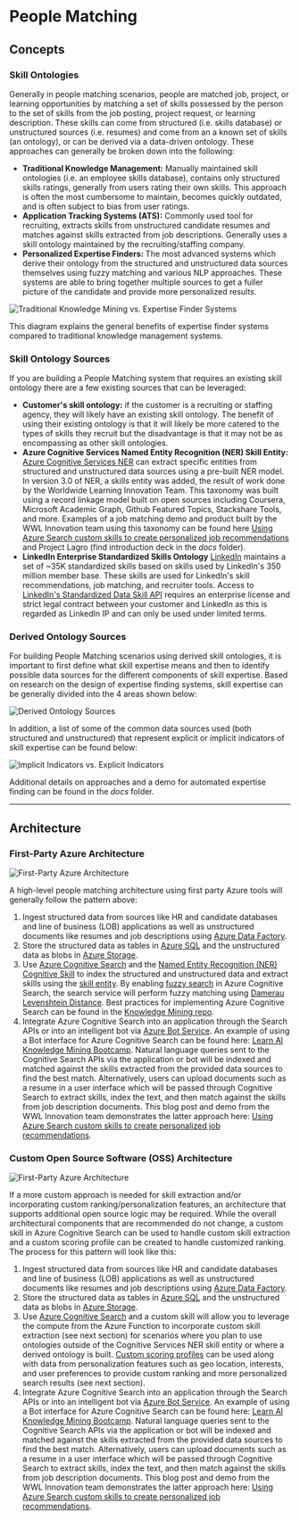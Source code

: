 # People Matching

## Concepts

### Skill Ontologies

Generally in people matching scenarios, people are matched job, project, or learning opportunities by matching a set of skills possessed by the person to the set of skills from the job posting, project request, or learning description. These skills can come from structured (i.e. skills database) or unstructured sources (i.e. resumes) and come from an a known set of skills (an ontology), or can be derived via a data-driven ontology. These approaches can generally be broken down into the following:

- **Traditional Knowledge Management:** Manually maintained skill ontologies (i.e. an employee skills database), contains only structured skills ratings, generally from users rating their own skills. This approach is often the most cumbersome to maintain, becomes quickly outdated, and is often subject to bias from user ratings.
- **Application Tracking Systems (ATS):** Commonly used tool for recruiting, extracts skills from unstructured candidate resumes and matches against skills extracted from job descriptions. Generally uses a skill ontology maintained by the recruiting/staffing company.
- **Personalized Expertise Finders:** The most advanced systems which derive their ontology from the structured and unstructured data sources themselves using fuzzy matching and various NLP approaches. These systems are able to bring together multiple sources to get a fuller picture of the candidate and provide more personalized results.

![Traditional Knowledge Mining vs. Expertise Finder Systems](/docs/fuzzy_matching_people_matching_skills_ontologies.png)

This diagram explains the general benefits of expertise finder systems compared to traditional knowledge management systems.

### Skill Ontology Sources

If you are building a People Matching system that requires an existing skill ontology there are a few existing sources that can be leveraged:

- **Customer's skill ontology:** if the customer is a recruiting or staffing agency, they will likely have an existing skill ontology. The benefit of using their existing ontology is that it will likely be more catered to the types of skills they recruit but the disadvantage is that it may not be as encompassing as other skill ontologies.
- **Azure Cognitive Services Named Entity Recognition (NER) Skill Entity:** [Azure Cognitive Services NER](https://docs.microsoft.com/en-us/azure/cognitive-services/text-analytics/named-entity-types?tabs=general) can extract specific entities from structured and unstructured data sources using a pre-built NER model. In version 3.0 of NER, a skills entity was added, the result of work done by the Worldwide Learning Innovation Team. This taxonomy was built using a record linkage model built on open sources including Coursera, Microsoft Academic Graph, Github Featured Topics, Stackshare Tools, and more. Examples of a job matching demo and product built by the WWL Innovation team using this taxonomy can be found here [Using Azure Search custom skills to create personalized job recommendations](https://azure.microsoft.com/en-us/blog/using-azure-search-custom-skills-to-create-personalized-job-recommendations/) and Project Lagro (find introduction deck in the *docs* folder).
- **LinkedIn Enterprise Standardized Skills Ontology** [LinkedIn](https://developer.linkedin.com/docs/ref/v2/standardized-data/skills) maintains a set of ~35K standardized skills based on skills used by LinkedIn's 350 million member base. These skills are used for LinkedIn's skill recommendations, job matching, and recruiter tools. Access to [LinkedIn's Standardized Data Skill API](https://developer.linkedin.com/docs/ref/v2/standardized-data/skills) requires an enterprise license and strict legal contract between your customer and LinkedIn as this is regarded as LinkedIn IP and can only be used under limited terms.

### Derived Ontology Sources

For building People Matching scenarios using derived skill ontologies, it is important to first define what skill expertise means and then to identify possible data sources for the different components of skill expertise. Based on research on the design of expertise finding systems, skill expertise can be generally divided into the 4 areas shown below:

![Derived Ontology Sources](/docs/fuzzy_matching_people_matching_ontology_sources.png)

In addition, a list of some of the common data sources used (both structured and unstructured) that represent explicit or implicit indicators of skill expertise can be found below:

![Implicit Indicators vs. Explicit Indicators](/docs/fuzzy_matching_people_matching_indicators.png)

Additional details on approaches and a demo for automated expertise finding can be found in the *docs* folder.

---

## Architecture

### First-Party Azure Architecture

![First-Party Azure Architecture](/docs/fuzzy_matching_people_matching_architecture.png)

A high-level people matching architecture using first party Azure tools will generally follow the pattern above:

1. Ingest structured data from sources like HR and candidate databases and line of business (LOB) applications as well as unstructured documents like resumes and job descriptions using [Azure Data Factory](https://azure.microsoft.com/en-in/services/data-factory/#features).
2. Store the structured data as tables in [Azure SQL](https://azure.microsoft.com/en-us/services/sql-database/) and the unstructured data as blobs in [Azure Storage](https://azure.microsoft.com/en-us/services/storage/).
3. Use [Azure Cognitive Search](https://docs.microsoft.com/en-us/azure/search/search-what-is-azure-search) and the [Named Entity Recognition (NER) Cognitive Skill](https://docs.microsoft.com/en-us/azure/search/cognitive-search-skill-entity-recognition) to index the structured and unstructured data and extract skills using the [skill entity](https://docs.microsoft.com/en-us/azure/cognitive-services/text-analytics/named-entity-types?tabs=general). By enabling [fuzzy search](https://docs.microsoft.com/en-us/azure/search/search-query-fuzzy) in Azure Cognitive Search, the search service will perform fuzzy matching using [Damerau Levenshtein Distance](https://en.wikipedia.org/wiki/Damerau%E2%80%93Levenshtein_distance). Best practices for implementing Azure Cognitive Search can be found in the [Knowledge Mining repo](https://github.com/microsoft/dstoolkit-km-solution-accelerator).
4. Integrate Azure Cognitive Search into an application through the Search APIs or into an intelligent bot via [Azure Bot Service](https://azure.microsoft.com/en-us/services/bot-service/). An example of using a Bot interface for Azure Cognitive Search can be found here: [Learn AI Knowledge Mining Bootcamp](https://azure.github.io/LearnAI-KnowledgeMiningBootcamp/). Natural language queries sent to the Cognitive Search APIs via the application or bot will be indexed and matched against the skills extracted from the provided data sources to find the best match. Alternatively, users can upload documents such as a resume in a user interface which will be passed through Cognitive Search to extract skills, index the text, and then match against the skills from job description documents. This blog post and demo from the WWL Innovation team demonstrates the latter approach here: [Using Azure Search custom skills to create personalized job recommendations](https://azure.microsoft.com/en-us/blog/using-azure-search-custom-skills-to-create-personalized-job-recommendations/).

### Custom Open Source Software (OSS) Architecture

![First-Party Azure Architecture](/docs/fuzzy_matching_people_matching_oss_architecture.png)

If a more custom approach is needed for skill extraction and/or incorporating custom ranking/personalization features, an architecture that supports additional open source logic may be required. While the overall architectural components that are recommended do not change, a custom skill in Azure Cognitive Search can be used to handle custom skill extraction and a custom scoring profile can be created to handle customized ranking. The process for this pattern will look like this:

1. Ingest structured data from sources like HR and candidate databases and line of business (LOB) applications as well as unstructured documents like resumes and job descriptions using [Azure Data Factory](https://azure.microsoft.com/en-in/services/data-factory/#features).
2. Store the structured data as tables in [Azure SQL](https://azure.microsoft.com/en-us/services/sql-database/) and the unstructured data as blobs in [Azure Storage](https://azure.microsoft.com/en-us/services/storage/).
3. Use [Azure Cognitive Search](https://docs.microsoft.com/en-us/azure/search/search-what-is-azure-search) and a custom skill will allow you to leverage the compute from the Azure Function to incorporate custom skill extraction (see next section) for scenarios where you plan to use ontologies outside of the Cognitive Services NER skill entity or where a derived ontology is built. [Custom scoring profiles](https://docs.microsoft.com/en-us/azure/search/index-add-scoring-profiles) can be used along with data from personalization features such as geo location, interests, and user preferences to provide custom ranking and more personalized search results (see next section).
4. Integrate Azure Cognitive Search into an application through the Search APIs or into an intelligent bot via [Azure Bot Service](https://azure.microsoft.com/en-us/services/bot-service/). An example of using a Bot interface for Azure Cognitive Search can be found here: [Learn AI Knowledge Mining Bootcamp](https://azure.github.io/LearnAI-KnowledgeMiningBootcamp/). Natural language queries sent to the Cognitive Search APIs via the application or bot will be indexed and matched against the skills extracted from the provided data sources to find the best match. Alternatively, users can upload documents such as a resume in a user interface which will be passed through Cognitive Search to extract skills, index the text, and then match against the skills from job description documents. This blog post and demo from the WWL Innovation team demonstrates the latter approach here: [Using Azure Search custom skills to create personalized job recommendations](https://azure.microsoft.com/en-us/blog/using-azure-search-custom-skills-to-create-personalized-job-recommendations/).





